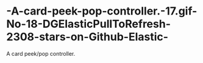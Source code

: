# -A-card-peek-pop-controller.-17.gif-No-18-DGElasticPullToRefresh-2308-stars-on-Github-Elastic-
A card peek/pop controller.
